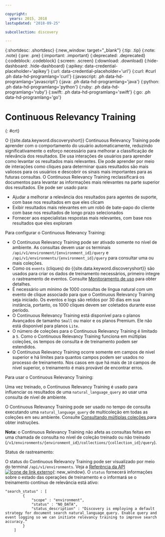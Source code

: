 ```yaml
---

copyright:
  years: 2015, 2018
lastupdated: "2018-09-25"

subcollection: discovery

---
```


{:shortdesc: .shortdesc}
{:new_window: target="_blank"}
{:tip: .tip}
{:note: .note}
{:pre: .pre}
{:important: .important}
{:deprecated: .deprecated}
{:codeblock: .codeblock}
{:screen: .screen}
{:download: .download}
{:hide-dashboard: .hide-dashboard}
{:apikey: data-credential-placeholder='apikey'} 
{:url: data-credential-placeholder='url'}
{:curl: #curl .ph data-hd-programlang='curl'}
{:javascript: .ph data-hd-programlang='javascript'}
{:java: .ph data-hd-programlang='java'}
{:python: .ph data-hd-programlang='python'}
{:ruby: .ph data-hd-programlang='ruby'}
{:swift: .ph data-hd-programlang='swift'}
{:go: .ph data-hd-programlang='go'}

# Continuous Relevancy Training
{: #crt}

O {{site.data.keyword.discoveryshort}} Continuous Relevancy Training pode aprender com o comportamento do usuário automaticamente, reduzindo significativamente o esforço necessário para melhorar a classificação de relevância dos resultados. Ele usa interações de usuários para aprender como levantar os resultados mais relevantes. Ele pode aprender por meio de interações como cliques para determinar quais resultados são mais valiosos para os usuários e descobrir os sinais mais importantes para as futuras consultas. O Continuous Relevancy Training reclassificará os documentos para levantar as informações mais relevantes na parte superior dos resultados. Ele pode ser usado para:

- Ajudar a melhorar a relevância dos resultados para agentes de suporte, com base nos resultados em que eles clicam
- Exibir resultados mais relevantes em um robô de bate-papo do cliente com base nos resultados de longo prazo selecionados 
- Fornecer aos especialistas respostas mais relevantes, com base nos resultados que eles exploram

Para configurar o Continuous Relevancy Training:

- O Continuous Relevancy Training pode ser ativado somente no nível de ambiente. As consultas devem usar os terminais `/api/v1/environment/{environment_id}/query` e `/api/v1/environments/{environment_id}/query` para consultar uma ou mais coleções.
- Como os `events` (cliques) do {{site.data.keyword.discoveryshort}} são usados para criar os dados de treinamento necessários, primeiro integre o rastreamento de eventos. Consulte [Monitoramento de uso](/docs/services/discovery?topic=discovery-usage#usage
) para obter detalhes.
- É necessário um mínimo de 1000 consultas de língua natural com um evento de clique associado para que o Continuous Relevancy Training seja iniciado. Os eventos e logs são retidos por 30 dias em sua instância, portanto, os 1000 cliques devem ser coletados durante esse período.
- O Continuous Relevancy Training está disponível para o planos Avançados de tamanho `Small` ou maior e os planos Premium. Ele não está disponível para planos `Lite`.
- O número de coleções para o Continuous Relevancy Training é limitado a `5`. Como o Continuous Relevancy Training funciona em múltiplas coleções, os tempos de consulta e de treinamento podem ser estendidos.
- O Continuous Relevancy Training ocorre somente em campos de nível superior e há limites para quantos campos podem ser usados no processo de treinamento. Nos casos em que há mais de `10` campos de nível superior, o treinamento é mais provável de encontrar erros. 

Para usar o Continuous Relevancy Training:

Uma vez treinado, o Continuous Relevancy Training é usado para influenciar os resultados de uma `natural_language_query` ao usar uma consulta de nível de ambiente. 

O Continuous Relevancy Training pode ser usado no tempo de consulta executando uma `natural_language_query` de multicoleção em todas as coleções em seu ambiente. Consulte  [ Consultando múltiplas coleções ](/docs/services/discovery?topic=discovery-query-concepts#multiple-collections)  para obter instruções. 

**Nota:** o Continuous Relevancy Training não afeta as consultas feitas em uma chamada de consulta no nível de coleção treinado ou não treinado (`/v1/environments/{environment_id}/collections/{collection_id}/query`). 

Status de rastreamento:

O status do Continuous Relevancy Training pode ser visualizado por meio do terminal `/api/v1/environments`. Veja a [Referência da API ![Ícone de link externo](../../icons/launch-glyph.svg "Ícone de link externo")](https://{DomainName}/apidocs/discovery#get-environment-info){: new_window}. O `status` fornecerá informações sobre o estado das operações de treinamento e o informará se o treinamento contínuo de relevância está ativo:

```
"search_status" : [
        {
            "scope" : "environment",
            "status" : "NO_DATA",
            "status_description" : "Discovery is employing a default strategy for document search natural_language_query. Enable query and event logging so we can initiate relevancy training to improve search accuracy.”
        }
    ]
```
